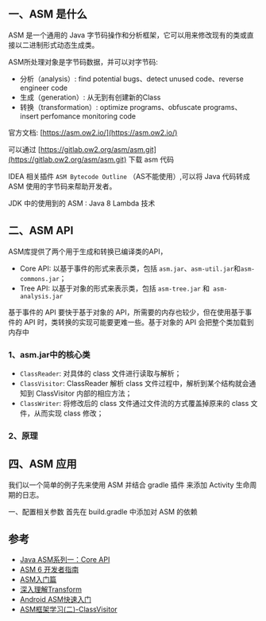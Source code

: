 ## 一、ASM 是什么

ASM 是一个通用的 Java 字节码操作和分析框架，它可以用来修改现有的类或直接以二进制形式动态生成类。

ASM所处理对象是字节码数据，并可以对字节码:

- 分析（analysis）: find potential bugs、detect unused code、reverse engineer code
- 生成（generation）: 从无到有创建新的Class
- 转换（transformation）: optimize programs、obfuscate programs、insert perfomance monitoring code

官方文档: [https://asm.ow2.io/](https://asm.ow2.io/)

可以通过 [https://gitlab.ow2.org/asm/asm.git](https://gitlab.ow2.org/asm/asm.git) 下载 asm 代码

IDEA 相关插件 `ASM Bytecode Outline` （AS不能使用）,可以将 Java 代码转成 ASM 使用的字节码来帮助开发者。

JDK 中的使用到的 ASM : Java 8 Lambda 技术

## 二、ASM API

ASM库提供了两个用于生成和转换已编译类的API，

- Core API: 以基于事件的形式来表示类，包括 `asm.jar`、`asm-util.jar`和`asm-commons.jar`；
- Tree API: 以基于对象的形式来表示类，包括 `asm-tree.jar` 和` asm-analysis.jar`

基于事件的 API 要快于基于对象的 API，所需要的内存也较少，但在使用基于事件的 API 时，类转换的实现可能要更难一些。基于对象的 API 会把整个类加载到内存中

### 1、asm.jar中的核心类

- `ClassReader`: 对具体的 class 文件进行读取与解析；
- `ClassVisitor`: ClassReader 解析 class 文件过程中，解析到某个结构就会通知到 ClassVisitor 内部的相应方法；
- `ClassWriter`: 将修改后的 class 文件通过文件流的方式覆盖掉原来的 class 文件，从而实现 class 修改；

### 2、原理



## 四、ASM 应用
我们以一个简单的例子先来使用 ASM 并结合 gradle 插件 来添加 Activity 生命周期的日志。

一、配置相关参数
首先在 build.gradle 中添加对 ASM 的依赖


## 参考

- [Java ASM系列一：Core API](https://lsieun.github.io/java/asm/java-asm-season-01.html)
- [ASM 6 开发者指南](https://github.com/dengshiwei/asm-module/blob/master/doc/ASM6%20%E5%BC%80%E5%8F%91%E8%80%85%E6%8C%87%E5%8D%97/ASM%206%20%E5%BC%80%E5%8F%91%E8%80%85%E6%8C%87%E5%8D%97.md)
- [ASM入门篇](https://segmentfault.com/a/1190000040160637)
- [深入理解Transform](https://juejin.cn/post/6844903829671002126#heading-11)
- [Android ASM快速入门](https://www.jianshu.com/p/d5333660e312)
- [ASM框架学习(二)-ClassVisitor](https://www.jianshu.com/p/dcc9ffcf9c8e)
